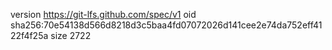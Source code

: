 version https://git-lfs.github.com/spec/v1
oid sha256:70e54138d566d8218d3c5baa4fd07072026d141cee2e74da752eff4122f4f25a
size 2722

